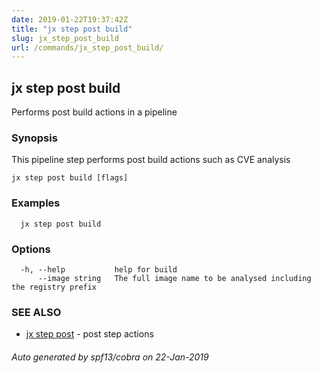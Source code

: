 ```yaml
---
date: 2019-01-22T19:37:42Z
title: "jx step post build"
slug: jx_step_post_build
url: /commands/jx_step_post_build/
---
```

## jx step post build

Performs post build actions in a pipeline

### Synopsis

This pipeline step performs post build actions such as CVE analysis

```
jx step post build [flags]
```

### Examples

```
  jx step post build
```

### Options

```
  -h, --help           help for build
      --image string   The full image name to be analysed including the registry prefix
```

### SEE ALSO

* [jx step post](/commands/jx_step_post/)	 - post step actions

###### Auto generated by spf13/cobra on 22-Jan-2019
